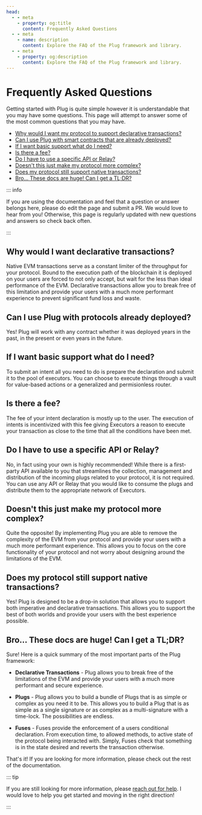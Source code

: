 ```yaml
---
head:
  - - meta
    - property: og:title
      content: Frequently Asked Questions
  - - meta
    - name: description
      content: Explore the FAQ of the Plug framework and library.
  - - meta
    - property: og:description
      content: Explore the FAQ of the Plug framework and library.
---
```


# Frequently Asked Questions

Getting started with Plug is quite simple however it is understandable that you may have some questions. This page will attempt to answer some of the most common questions that you may have.

- [Why would I want my protocol to support declarative transactions?](#why-would-i-want-declarative-transactions)
- [Can I use Plug with smart contracts that are already deployed?](#can-i-use-plug-with-protocols-already-deployed)
- [If I want basic support what do I need?](#if-i-want-basic-support-what-do-i-need)
- [Is there a fee?](#is-there-a-fee)
- [Do I have to use a specific API or Relay?](#do-i-have-to-use-a-specific-api-or-relay)
- [Doesn't this just make my protocol more complex?](#doesn-t-this-just-make-my-protocol-more-complex)
- [Does my protocol still support native transactions?](#does-my-protocol-still-support-native-transactions)
- [Bro... These docs are huge! Can I get a TL;DR?](#bro-these-docs-are-huge-can-i-get-a-tl-dr)

::: info

If you are using the documentation and feel that a question or answer belongs here, please do edit the page and submit a PR. We would love to hear from you! Otherwise, this page is regularly updated with new questions and answers so check back often.

:::

## Why would I want declarative transactions?

Native EVM transactions serve as a constant limiter of the throughput for your protocol. Bound to the execution path of the blockchain it is deployed on your users are forced to not only accept, but wait for the less than ideal performance of the EVM. Declarative transactions allow you to break free of this limitation and provide your users with a much more performant experience to prevent significant fund loss and waste.

## Can I use Plug with protocols already deployed?

Yes! Plug will work with any contract whether it was deployed years in the past, in the present or even years in the future.

## If I want basic support what do I need?

To submit an intent all you need to do is prepare the declaration and submit it to the pool of executors. You can choose to execute things through a vault for value-based actions or a generalized and permisionless router.

## Is there a fee?

The fee of your intent declaration is mostly up to the user. The execution of intents is incentivized with this fee giving Executors a reason to execute your transaction as close to the time that all the conditions have been met.

## Do I have to use a specific API or Relay?

No, in fact using your own is highly recommended! While there is a first-party API available to you that streamlines the collection, management and distribution of the incoming plugs related to your protocol, it is not required. You can use any API or Relay that you would like to consume the plugs and distribute them to the appropriate network of Executors.

## Doesn't this just make my protocol more complex?

Quite the opposite! By implementing Plug you are able to remove the complexity of the EVM from your protocol and provide your users with a much more performant experience. This allows you to focus on the core functionality of your protocol and not worry about designing around the limitations of the EVM.

## Does my protocol still support native transactions?

Yes! Plug is designed to be a drop-in solution that allows you to support both imperative and declarative transactions. This allows you to support the best of both worlds and provide your users with the best experience possible.

## Bro... These docs are huge! Can I get a TL;DR?

Sure! Here is a quick summary of the most important parts of the Plug framework:

- **Declarative Transactions** - Plug allows you to break free of the limitations of the EVM and provide your users with a much more performant and secure experience.

- **Plugs** - Plug allows you to build a bundle of Plugs that is as simple or complex as you need it to be. This allows you to build a Plug that is as simple as a single signature or as complex as a multi-signature with a time-lock. The possibilities are endless.

- **Fuses** - Fuses provide the enforcement of a users conditional declaration. From execution time, to allowed methods, to active state of the protocol being interacted with. Simply, Fuses check that something is in the state desired and reverts the transaction otherwise.

That's it! If you are looking for more information, please check out the rest of the documentation.

::: tip

If you are still looking for more information, please [reach out for help](https://twitter.com/nftchance). I would love to help you get started and moving in the right direction!

:::
